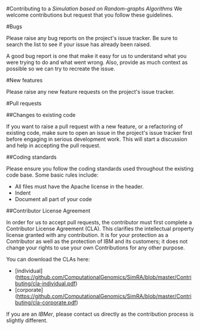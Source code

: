 #Contributing to a *Simulation based on Random-graphs Algorithms*
We welcome contributions but request that you follow these guidelines.

#Bugs

Please raise any bug reports on the project's issue tracker. Be sure to search the list to see if your issue has already been raised.

A good bug report is one that make it easy for us to understand what you were trying to do and what went wrong. Also, provide as much context as possible so we can try to recreate the issue.

#New features

Please raise any new feature requests on the project's issue tracker.

#Pull requests

##Changes to existing code

If you want to raise a pull request with a new feature, or a refactoring of existing code, make sure to open an issue in the project's issue tracker first before engaging in serious development work. This will start a discussion and help in accepting the pull request.

##Coding standards

Please ensure you follow the coding standards used throughout the existing code base. Some basic rules include:

- All files must have the Apache license in the header.
- Indent 
- Document all part of your code

##Contributor License Agreement

In order for us to accept pull requests, the contributor must first complete a Contributor License Agreement (CLA). This clarifies the intellectual property license granted with any contribution. It is for your protection as a Contributor as well as the protection of IBM and its customers; it does not change your rights to use your own Contributions for any other purpose.

You can download the CLAs here:

- [individual] (https://github.com/ComputationalGenomics/SimRA/blob/master/Contributing/cla-individual.pdf)
- [corporate] (https://github.com/ComputationalGenomics/SimRA/blob/master/Contributing/cla-corporate.pdf)

If you are an *IBMer*, please contact us directly as the contribution process is slightly different.

